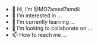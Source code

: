 - 👋 Hi, I’m @MO7amed7amdii
- 👀 I’m interested in ...
- 🌱 I’m currently learning ...
- 💞️ I’m looking to collaborate on ...
- 📫 How to reach me ...

<!---
MO7amed7amdii/MO7amed7amdii is a ✨ special ✨ repository because its `README.md` (this file) appears on your GitHub profile.
You can click the Preview link to take a look at your changes.
--->
